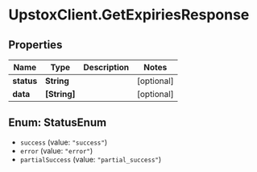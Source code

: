 # UpstoxClient.GetExpiriesResponse

## Properties
Name | Type | Description | Notes
------------ | ------------- | ------------- | -------------
**status** | **String** |  | [optional] 
**data** | **[String]** |  | [optional] 

<a name="StatusEnum"></a>
## Enum: StatusEnum

* `success` (value: `"success"`)
* `error` (value: `"error"`)
* `partialSuccess` (value: `"partial_success"`)

